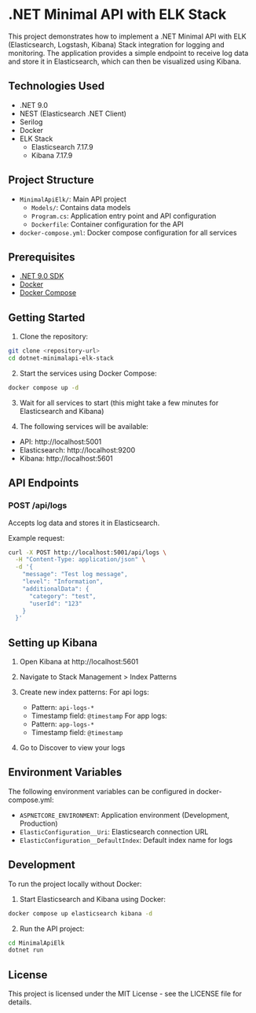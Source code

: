 # .NET Minimal API with ELK Stack

This project demonstrates how to implement a .NET Minimal API with ELK (Elasticsearch, Logstash, Kibana) Stack integration for logging and monitoring. The application provides a simple endpoint to receive log data and store it in Elasticsearch, which can then be visualized using Kibana.

## Technologies Used

- .NET 9.0
- NEST (Elasticsearch .NET Client)
- Serilog
- Docker
- ELK Stack
  - Elasticsearch 7.17.9
  - Kibana 7.17.9

## Project Structure

- `MinimalApiElk/`: Main API project
  - `Models/`: Contains data models
  - `Program.cs`: Application entry point and API configuration
  - `Dockerfile`: Container configuration for the API
- `docker-compose.yml`: Docker compose configuration for all services

## Prerequisites

- [.NET 9.0 SDK](https://dotnet.microsoft.com/download)
- [Docker](https://www.docker.com/get-started)
- [Docker Compose](https://docs.docker.com/compose/install/)

## Getting Started

1. Clone the repository:
```bash
git clone <repository-url>
cd dotnet-minimalapi-elk-stack
```

2. Start the services using Docker Compose:
```bash
docker compose up -d
```

3. Wait for all services to start (this might take a few minutes for Elasticsearch and Kibana)

4. The following services will be available:
- API: http://localhost:5001
- Elasticsearch: http://localhost:9200
- Kibana: http://localhost:5601

## API Endpoints

### POST /api/logs
Accepts log data and stores it in Elasticsearch.

Example request:
```bash
curl -X POST http://localhost:5001/api/logs \
  -H "Content-Type: application/json" \
  -d '{
    "message": "Test log message",
    "level": "Information",
    "additionalData": {
      "category": "test",
      "userId": "123"
    }
  }'
```

## Setting up Kibana

1. Open Kibana at http://localhost:5601
2. Navigate to Stack Management > Index Patterns
3. Create new index patterns:
    For api logs:
   - Pattern: `api-logs-*`
   - Timestamp field: `@timestamp`
   For app logs:
   - Pattern: `app-logs-*`
   - Timestamp field: `@timestamp`

4. Go to Discover to view your logs

## Environment Variables

The following environment variables can be configured in docker-compose.yml:

- `ASPNETCORE_ENVIRONMENT`: Application environment (Development, Production)
- `ElasticConfiguration__Uri`: Elasticsearch connection URL
- `ElasticConfiguration__DefaultIndex`: Default index name for logs

## Development

To run the project locally without Docker:

1. Start Elasticsearch and Kibana using Docker:
```bash
docker compose up elasticsearch kibana -d
```

2. Run the API project:
```bash
cd MinimalApiElk
dotnet run
```

## License

This project is licensed under the MIT License - see the LICENSE file for details.